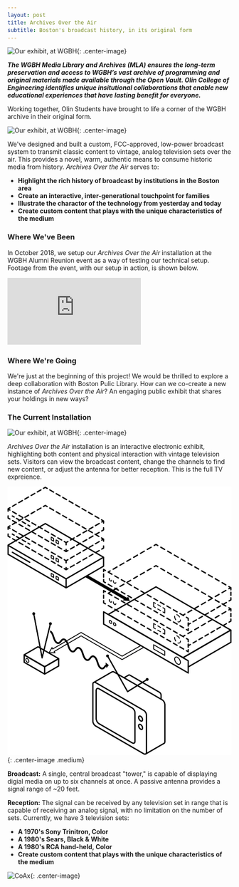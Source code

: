 ```yaml
---
layout: post
title: Archives Over the Air
subtitle: Boston's broadcast history, in its original form
---
```


![Our exhibit, at WGBH](assets/GBH1.jpg){: .center-image}

**_The WGBH Media Library and Archives (MLA) ensures the long-term preservation and access to WGBH’s vast archive of programming and original materials made available through the Open Vault. Olin College of Engineering identifies unique insitutional collaborations that enable new educational experiences that have lasting benefit for everyone._**

Working together, Olin Students have brought to life a corner of the WGBH archive in their original form.     

![Our exhibit, at WGBH](assets/GBH2.jpg){: .center-image}

We've designed and built a custom, FCC-approved, low-power broadcast system to transmit classic content to vintage, analog television sets over the air. This provides a novel, warm, authentic means to consume historic media from history. *Archives Over the Air* serves to:

 * __Highlight the rich history of broadcast by institutions in the Boston area__ 
 * __Create an interactive, inter-generational touchpoint for families__
 * __Illustrate the charactor of the technology from yesterday and today__ 
 * __Create custom content that plays with the unique characteristics of the medium__ 
 
### Where We've Been

In October 2018, we setup our *Archives Over the Air* installation at the WGBH Alumni Reunion event as a way of testing our technical setup. Footage from the event, with our setup in action, is shown below. 

<iframe class="center-image" src="https://www.youtube.com/embed/2Cq8NwQ-qN4?rel=0&amp;controls=0" frameborder="0" allow="accelerometer; autoplay; encrypted-media; gyroscope; picture-in-picture" allowfullscreen></iframe>
 
### Where We're Going

We're just at the beginning of this project! We would be thrilled to explore a deep collaboration with Boston Pulic Library. How can we co-create a new instance of *Archives Over the Air*? An engaging public exhibit that shares your holdings in new ways? 

### The Current Installation

![Our exhibit, at WGBH](assets/GBH4.jpg){: .center-image}

*Archives Over the Air* installation is an interactive electronic exhibit, highlighting both content and physical interaction with vintage television sets. Visitors can view the broadcast content, change the channels to find new content, or adjust the antenna for better reception.  This is the full TV expreience. 

![The broadcast system](assets/wgbh-diagram.png){: .center-image .medium}

**Broadcast:** A single, central broadcast "tower," is capable of displaying digial media on up to six channels at once. A passive antenna provides a signal range of ~20 feet.

**Reception:** The signal can be received by any television set in range that is capable of receiving an analog signal, with no limitation on the number of sets. Currently, we have 3 television sets: 

* __A 1970's Sony Trinitron, Color__ 
* __A 1980's Sears, Black & White__
* __A 1980's RCA hand-held, Color__
* __Create custom content that plays with the unique characteristics of the medium__ 
 
 ![CoAx](assets/coax.png){: .center-image}




